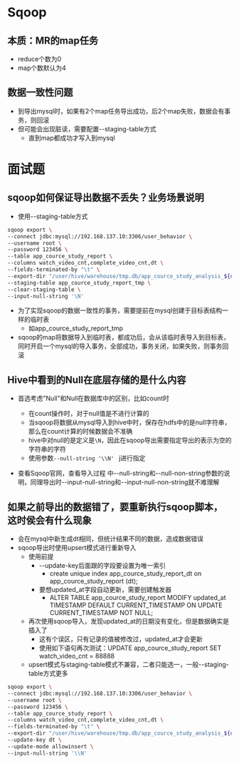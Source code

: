 # Sqoop



## 本质：MR的map任务

- reduce个数为0
- map个数默认为4



## 数据一致性问题

- 到导出mysql时，如果有2个map任务导出成功，后2个map失败，数据会有事务，则回滚
- 但可能会出现脏读，需要配置--staging-table方式
  - 直到map都成功才写入到mysql



# 面试题



## sqoop如何保证导出数据不丢失？业务场景说明

- 使用--staging-table方式

```bash
sqoop export \
--connect jdbc:mysql://192.168.137.10:3306/user_behavior \
--username root \
--password 123456 \
--table app_cource_study_report \
--columns watch_video_cnt,complete_video_cnt,dt \
--fields-terminated-by "\t" \
--export-dir "/user/hive/warehouse/tmp.db/app_cource_study_analysis_${day}" \
--staging-table app_cource_study_report_tmp \
--clear-staging-table \
--input-null-string '\N'
```

- 为了实现sqoop的数据一致性的事务，需要提前在mysql创建于目标表结构一样的临时表
  - 如app_cource_study_report_tmp
- sqoop的map将数据导入到临时表，都成功后，会从该临时表导入到目标表，同时开启一个mysql的导入事务，全部成功，事务关闭，如果失败，则事务回滚



## Hive中看到的Null在底层存储的是什么内容

- 首选考虑"Null"和Null在数据库中的区别，比如count时
  - 在count操作时，对于null值是不进行计算的
  - 当sqoop将数据从mysql导入到hive中时，保存在hdfs中的是null字符串，那么在count计算的时候数据会不准确
  - hive中对null的是定义是`\N`，因此在sqoop导出需要指定导出的表示为空的字符串的字符
  - 使用参数`--null-string '\\N' ` j进行指定

- 查看Sqoop官网，查看导入过程 中--null-string和--null-non-string参数的说明，同理导出时--input-null-string和--input-null-non-string就不难理解



## 如果之前导出的数据错了，要重新执行sqoop脚本，这时侯会有什么现象

- 会在mysql中新生成dt相同，但统计结果不同的数据，造成数据错误
- sqoop导出时使用upsert模式进行重新导入
  - 使用前提
    - --update-key后面跟的字段要设置为唯一索引
      - create unique index app_cource_study_report_dt on app_cource_study_report (dt);
    - 要想updated_at字段自动更新，需要创建触发器
      - ALTER TABLE app_cource_study_report MODIFY updated_at TIMESTAMP DEFAULT CURRENT_TIMESTAMP ON UPDATE CURRENT_TIMESTAMP NOT NULL;
  - 再次使用sqoop导入，发现updated_at的日期没有变化，但是数据确实是插入了
    - 这有个误区，只有记录的值被修改过，updated_at才会更新
    - 使用如下语句再次测试：UPDATE app_cource_study_report SET watch_video_cnt = 88888
  - upsert模式与staging-table模式不兼容，二者只能选一，一般--staging-table方式更多

```bash
sqoop export \
--connect jdbc:mysql://192.168.137.10:3306/user_behavior \
--username root \
--password 123456 \
--table app_cource_study_report \
--columns watch_video_cnt,complete_video_cnt,dt \
--fields-terminated-by "\t" \
--export-dir "/user/hive/warehouse/tmp.db/app_cource_study_analysis_${day}" \
--update-key dt \
--update-mode allowinsert \
--input-null-string '\\N'
```







